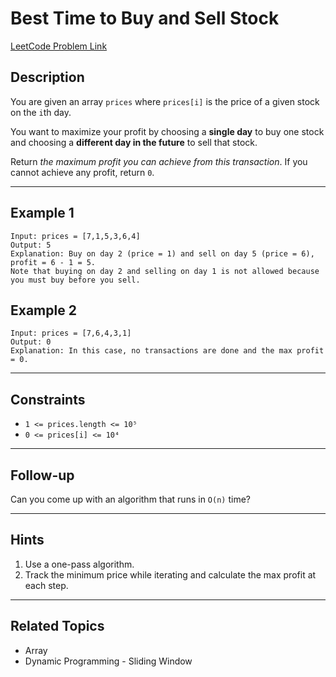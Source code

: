 # Best Time to Buy and Sell Stock

[LeetCode Problem Link](problems/best-time-to-buy-and-sell-stock/)

## Description

You are given an array `prices` where `prices[i]` is the price of a given stock on the `i`th day.

You want to maximize your profit by choosing a **single day** to buy one stock and choosing a **different day in the future** to sell that stock.

Return *the maximum profit you can achieve from this transaction*. If you cannot achieve any profit, return `0`.

---

## Example 1

``` text
Input: prices = [7,1,5,3,6,4]
Output: 5
Explanation: Buy on day 2 (price = 1) and sell on day 5 (price = 6), profit = 6 - 1 = 5.
Note that buying on day 2 and selling on day 1 is not allowed because you must buy before you sell.
```

## Example 2

``` text
Input: prices = [7,6,4,3,1]
Output: 0
Explanation: In this case, no transactions are done and the max profit = 0.
```

---

## Constraints

- `1 <= prices.length <= 10⁵`
- `0 <= prices[i] <= 10⁴`

---

## Follow-up

Can you come up with an algorithm that runs in `O(n)` time?

---

## Hints

1. Use a one-pass algorithm.
2. Track the minimum price while iterating and calculate the max profit at each step.

---

## Related Topics

- Array
- Dynamic Programming - Sliding Window
